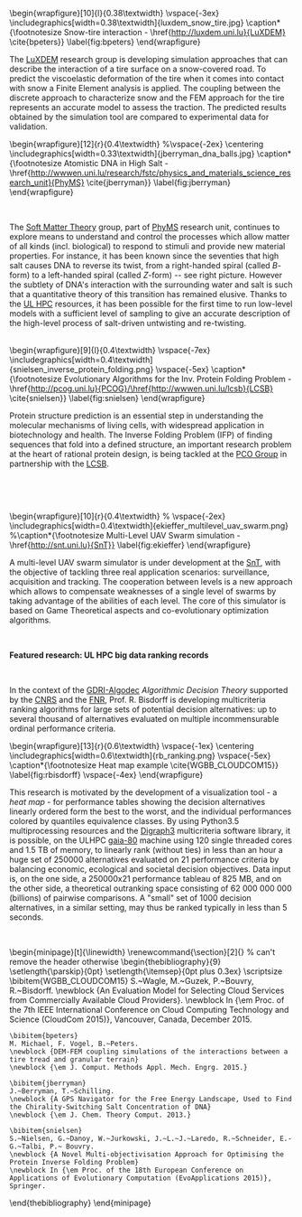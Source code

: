 
\begin{wrapfigure}[10]{l}{0.38\textwidth}
  \vspace{-3ex}
  \includegraphics[width=0.38\textwidth]{luxdem_snow_tire.jpg}
  \caption*{\footnotesize Snow-tire interaction - \href{http://luxdem.uni.lu}{LuXDEM} \cite{bpeters}}
  \label{fig:bpeters}
\end{wrapfigure}

The [LuXDEM](http://luxdem.uni.lu) research group is developing simulation approaches that can describe the interaction of a tire surface on a snow-covered road. To predict the viscoelastic deformation of the tire when it comes into contact with snow a Finite Element analysis is applied. The coupling between the discrete approach to characterize snow and the FEM approach for the tire represents an accurate model to assess the traction. The predicted results obtained by the simulation tool are compared to experimental data for validation.

\begin{wrapfigure}[12]{r}{0.4\textwidth}
  %\vspace{-2ex}
  \centering \includegraphics[width=0.33\textwidth]{jberryman_dna_balls.jpg}
  \caption*{\footnotesize Atomistic DNA in High Salt - \href{http://wwwen.uni.lu/research/fstc/physics_and_materials_science_research_unit}{PhyMS} \cite{jberryman}}
  \label{fig:jberryman}
\end{wrapfigure}

&nbsp;

The [Soft Matter Theory](http://softmattertheory.uni.lu) group, part of [PhyMS](http://wwwen.uni.lu/research/fstc/physics_and_materials_science_research_unit) research unit, continues to explore means to understand and control the processes which allow matter of all kinds (incl. biological) to respond to stimuli and provide new material properties.
For instance, it has been known since the seventies that high salt causes DNA to reverse its twist, from a right-handed spiral (called _B_-form) to a left-handed spiral (called _Z_-form) -- see right picture. However the subtlety of DNA's interaction with the surrounding water and salt is such that a quantitative theory of this transition has remained elusive.
Thanks to the [UL HPC](http://hpc.uni.lu) resources, it has been possible for the first time to run low-level models with a sufficient level of sampling to give an accurate description of the high-level process of salt-driven untwisting and re-twisting.  
&nbsp;

\begin{wrapfigure}[9]{l}{0.4\textwidth}
  \vspace{-7ex}
  \includegraphics[width=0.4\textwidth]{snielsen_inverse_protein_folding.png}
  \vspace{-5ex}
  \caption*{\footnotesize Evolutionary Algorithms for the Inv. Protein Folding Problem - \href{http://pcog.uni.lu}{PCOG}/\href{http://wwwen.uni.lu/lcsb}{LCSB} \cite{snielsen}}
  \label{fig:snielsen}
\end{wrapfigure}

Protein structure prediction is an essential step in understanding the molecular mechanisms of living cells, with widespread application in biotechnology and health.
The Inverse Folding Problem (IFP) of finding sequences that fold into a defined structure, an important research problem at the heart of rational protein design, is being tackled at the [PCO Group](http://pcog.uni.lu) in partnership with the [LCSB]({http://wwwen.uni.lu/lcsb).

&nbsp;

&nbsp;

\begin{wrapfigure}[10]{r}{0.4\textwidth}
  % \vspace{-2ex}
  \includegraphics[width=0.4\textwidth]{ekieffer_multilevel_uav_swarm.png}
  %\caption*{\footnotesize Multi-Level UAV Swarm simulation - \href{http://snt.uni.lu}{SnT}}
  \label{fig:ekieffer}
\end{wrapfigure}

A multi-level UAV swarm simulator is under development at the [SnT](http://snt.uni.lu), with the objective of tackling three real application scenarios: surveillance, acquisition and tracking. The cooperation between levels is a new approach which allows to compensate weaknesses of a single level of swarms by taking advantage of the abilities of each level. The core of this simulator is based on Game Theoretical aspects and co-evolutionary optimization algorithms.

&nbsp;


__Featured research: UL HPC big data ranking records__  

&nbsp;

In the context of the [GDRI-Algodec](http://www.algodec.org) _Algorithmic Decision Theory_ supported by the [CNRS](http://www.cnrs.fr) and the [FNR](http://www.fnr.lu), Prof. R. Bisdorff is developing multicriteria ranking algorithms for large sets of potential decision alternatives: up to several thousand of alternatives evaluated on multiple incommensurable ordinal performance criteria.

\begin{wrapfigure}[13]{r}{0.6\textwidth}
    \vspace{-1ex}
    \centering \includegraphics[width=0.6\textwidth]{rb_ranking.png}
    \vspace{-5ex}
    \caption*{\footnotesize Heat map example \cite{WGBB_CLOUDCOM15}}
    \label{fig:rbisdorff}
    \vspace{-4ex}
\end{wrapfigure}
	
This research is motivated by the development of a visualization tool - a *heat map* - for performance tables showing the decision alternatives linearly ordered form the best to the worst, and the individual performances colored by quantiles equivalence classes.
By using Python3.5 multiprocessing resources and the [Digraph3](http://leopold-loewenheim.uni.lu/docDigraph3/tutorial.html) multicriteria software library, it is possible, on the ULHPC [gaia-80](https://hpc.uni.lu/systems/gaia/#computing-capacity) machine using 120 single threaded cores and 1.5 TB of memory, to linearly rank (without ties) in less than an hour a huge set of 250000 alternatives evaluated on 21 performance criteria by balancing economic, ecological and societal decision objectives. Data input is, on the one side, a 250000x21 performance tableau of 825 MB, and on the other side, a theoretical outranking space consisting of 62 000 000 000 (billions) of pairwise comparisons. A "small" set of 1000 decision alternatives, in a similar setting, may thus be ranked typically in less than 5 seconds.

&nbsp;

\begin{minipage}[t]{\linewidth}
\renewcommand{\section}[2]{}  % can't remove the header otherwise
\begin{thebibliography}{9}
    \setlength{\parskip}{0pt}
    \setlength{\itemsep}{0pt plus 0.3ex}
    \scriptsize
    \bibitem{WGBB_CLOUDCOM15}
    S.~Wagle, M.~Guzek, P.~Bouvry, R.~Bisdorff.
    \newblock {An Evaluation Model for Selecting Cloud Services from Commercially Available Cloud Providers}.
    \newblock In {\em Proc. of the 7th IEEE International Conference on Cloud Computing Technology and Science (CloudCom 2015)}, Vancouver, Canada, December 2015.

    \bibitem{bpeters}
    M. Michael, F. Vogel, B.~Peters.
    \newblock {DEM-FEM coupling simulations of the interactions between a tire tread and granular terrain}
    \newblock {\em J. Comput. Methods Appl. Mech. Engrg. 2015.}

    \bibitem{jberryman}
    J.~Berryman, T.~Schilling.
    \newblock {A GPS Navigator for the Free Energy Landscape, Used to Find the Chirality-Switching Salt Concentration of DNA}
    \newblock {\em J. Chem. Theory Comput. 2013.}

    \bibitem{snielsen}
    S.~Nielsen, G.~Danoy, W.~Jurkowski, J.~L.~J.~Laredo, R.~Schneider, E.-G.~Talbi, P.~ Bouvry.
    \newblock {A Novel Multi-objectivisation Approach for Optimising the Protein Inverse Folding Problem}
    \newblock In {\em Proc. of the 18th European Conference on Applications of Evolutionary Computation (EvoApplications 2015)}, Springer.

\end{thebibliography}
\end{minipage}
